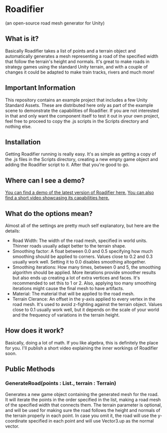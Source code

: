 # Roadifier
(an open-source road mesh generator for Unity)

## What is it?
Basically Roadifier takes a list of points and a terrain object and automatically generates a mesh representing a road of the specified width that follow the terrain's height and normals. It's great to make roads in strategy games using the standard Unity terrain, and with a couple of changes it could be adapted to make train tracks, rivers and much more!

## Important Information
This repository contains an example project that includes a few Unity Standard Assets. These are distributed here only as part of the example scene to demonstrate the capabilities of Roadifier. If you are not interested in that and only want the component itself to test it out in your own project, feel free to proceed to copy the .js scripts in the Scripts directory and nothing else.

## Installation
Getting Roadifier running is really easy. It's as simple as getting a copy of the .js files in the Scripts directory, creating a new empty game object and adding the Roadifier script to it. After that you're good to go.

## Where can I see a demo?
[You can find a demo of the latest version of Roadifier here.](http://www.windsoftrade.net/roadifier)
[You can also find a short video showcasing its capabilities here.](https://www.youtube.com/watch?v=tM7v4ij0qmI)

## What do the options mean?
Almost all of the settings are pretty much self explanatory, but here are the details:

* Road Width: The width of the road mesh, specified in world units. Thinner roads usually adapt better to the terrain shape.
* Smoothing factor: A float between 0.0 and 0.5 specifying how much smoothing should be applied to corners. Values close to 0.2 and 0.3 usually work well. Setting it to 0.0 disables smoothing altogether.
* Smoothing iterations: How many times, between 0 and 5, the smoothing algorithm should be applied. More iterations provide smoother results but also ends up creating a lot of extra vertices and faces. It's recommended to set this to 1 or 2. Also, applying too many smoothing iterations might cause the final mesh to have artifacts.
* Material: The material that will be applied to the road mesh.
* Terrain Clerance: An offset in the y-axis applied to every vertex in the road mesh. It's used to avoid z-fighting against the terrain object. Values close to 0.1 usually work well, but it depends on the scale of your world and the frequency of variations in the terrain height.

## How does it work?
Basically, doing a lot of math. If you like algebra, this is definitely the place for you. I'll publish a short video explaining the inner workings of Roadifier soon.

## Public Methods

### GenerateRoad(points : List.<Vector3>, terrain : Terrain)
Generates a new game object containing the generated mesh for the road. It will iterate the points in the order specified in the list, making a road mesh of the specified width that connects them. The terrain parameter is optional, and will be used for making sure the road follows the height and normals of the terrain properly in each point. In case you omit it, the road will use the y-coordinate specified in each point and will use Vector3.up as the normal vector.